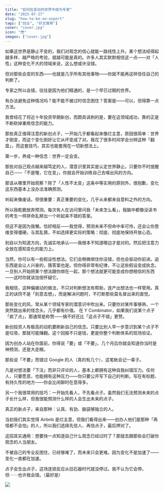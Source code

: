 ```yaml
---
title: "如何在变动的世界中成为专家"
date: "2025-07-27"
slug: "how-to-be-an-expert"
tags: ["创业", "好文推荐"]
cover: "cover.jpg"
icon: "😎"
images: ["cover.jpg"]
---
```

如果这世界是静止不变的，我们对观念的信心就能一路线性上升。某个想法经得起越多样、越严格的考验，就越可能是真的。许多人其实默默相信这一点——对「人性」这种变化不大的领域来说，这么想或许没错。



但对那些会变的东西——也就是几乎所有其他事物——你就不能再这样信任自己的判断了。



专家之所以会错，往往是因为他们精通的，是一个早已过期的世界。



有办法避免这种情况吗？能不能不被过时信念困住？答案是——可以，但得靠一点方法。



我曾经花了将近十年投资早期新创，而颇具讽刺的是，要在这领域成功，靠的正是不断砍掉重练信念的能力。



那些真正值得注意的新创点子，一开始几乎都看起来像烂主意，原因很简单：世界才刚变，而这个变化刚好让它从坏变成了对。我花了很多时间学会分辨这种「翻盘」，而这套技巧，其实也能套用在一切新想法上。



第一步，养成一种信念：世界一定会变。



那些对自己观点越来越笃定的人，潜意识里其实是认定世界静止。只要你不时提醒自己——「不是喔，它在变」，你就会开始训练自己去嗅出风的方向。



那该从哪里开始观察？除了「人性不太变」这条中等实用的原则外，很抱歉，变化这东西基本上没办法准确预测。



听起来像废话，但很重要：真正重要的变化，几乎从来都来自意料之外的方向。



所以我乾脆放弃预测。每次有人在访问里问我「未来怎么看」，我脑中都像没读书的考生一样拼命乱掰出一个听起来不错的答案。



但这不是因为我懒。恰好相反——我觉得，预测未来不但命中率可怜，还会让你思维变得僵硬。与其乱猜，不如选择更实际的策略：彻底、彻底地保持开放心态。



别自以为知道方向，先诚实地承认——我根本不知道哪边才是对的。然后把注意力全放在感知变化的能力上。



当然，你可以有一些假设性想法。它们会稍微绑住你没错，但也会驱动你前进。追东西是会让人兴奋的，猜答案也是。但你得非常有纪律，不让这些假设变成执念。
一旦别人开始把某个想法跟你绑在一起，那个想法就更可能变成你想相信的东西——这时你就该加倍怀疑它。



我相信，这种偏被动的做法，不只对判断想法有帮助，连产出想法也一样管用。真正的诀窍不是「刻意去想」，而是解决问题时，不打断那些莫名冒出来的直觉。



那些变化的风，常从某个领域专家的潜意识中吹出来。只要你对某件事够熟，一个突然跳出来的怪念头，几乎都有价值。
在 Y Combinator，如果我们说某个点子「疯了点」，那通常是称赞——搞不好还比「这点子不错」更赞。



新创投资人有极高的动机要刷新自己的信念。只要比别人早一步意识到某个点子不是垃圾，那就可能赚翻。这个回报不只是钱，更是你整个判断体系的现场验证。



因为创办人站在你面前，你得说「要」或「不要」，几个月后你就会知道你当时是神预测，还是大走眼。



那些说「不要」而错过 Google 的人（真的有几个），这笔帐会记一辈子。



凡是对想法要「下注」而非只评论的人，基本上都拥有这种自我纠错压力。任何人，只要愿意，也能拥有这种压力——你只要公开写下自己的判断。写在有标题、有持久性的地方——你会比闲聊时在意得多。



另一个我很常用的技巧：一开始先看人，不先看点子。虽然我们无法预测未来的点子长什么样，但我很能预测什么样的人会生出未来的点子。



真正的新点子，来自那种：认真、有劲、脑袋够独立的人。



当初我们其实觉得 Airbnb 是烂主意，但我们看得出来——创办人他们是那种「再怪都不会怕」的人，所以我们选择先信人、再信点子，最后押对了。



这招其实通用：想要快一点知道自己什么观念已经过时了？那就去跟那些会打破你观念的人当朋友。



不被自己的专业反困住，已经够难了，而未来只会更难。因为变化不是加速了——变化一直都在加速。



点子会生出点子，这场连锁反应从旧石器时代就没停过。我不认为它会停。
但⋯⋯也许我会错。（最好是）




![](https://prod-files-secure.s3.us-west-2.amazonaws.com/112d0858-5090-4d34-a606-b75eb8d65fd2/46476355-9cf3-4e99-9b7a-3531bc426380/1000202064.png?X-Amz-Algorithm=AWS4-HMAC-SHA256&X-Amz-Content-Sha256=UNSIGNED-PAYLOAD&X-Amz-Credential=ASIAZI2LB466TVTQ5NP2%2F20251006%2Fus-west-2%2Fs3%2Faws4_request&X-Amz-Date=20251006T065224Z&X-Amz-Expires=3600&X-Amz-Security-Token=IQoJb3JpZ2luX2VjEO7%2F%2F%2F%2F%2F%2F%2F%2F%2F%2FwEaCXVzLXdlc3QtMiJHMEUCIQDtaDjDZa66trFO%2FgV5I6dOZOoU0qTIYqFrwvv8Zcy%2FKgIgBcTUfunrWrwLBYStPCUEPJwXT7VOqPEkaiiNmGj85qAqiAQIh%2F%2F%2F%2F%2F%2F%2F%2F%2F%2F%2FARAAGgw2Mzc0MjMxODM4MDUiDGd0SgwqCmNVBSzWzyrcAzQrKeekcE5KEvaQPEJflQ%2BtadMGcsRWOJ%2B%2FPFodzfyllqmWypIVFc44C2Qma25nd%2FhNDDuAnztykGj802G6%2FcJUovusOH83M8RwW32dpKXW9iddwYEh4zpPe1mIDLGOpLNtBGFTqfUmSQ8rjJdZs%2BD8RihLS%2FfRRQlHUP9VwP94tX7lwf48tmI0sWhHPTJQQGrgVlS8OKgr4YpMbXhuXVxa4LhNcJL8FjHdMD6p9HnZgBdK4u2ngrJbfMSOffuk%2Fgi9uukI4aefBsFWqttCdLB5JaKFWhpSRPLjliQZfqTtc1QEpTYX3k9nvHOA6t34fQah6BayOF5C7NsAYIiFIAzeqRThu7xi5T6YjadVU5gPAh2Vi75Z74AauMzP07DDJjGKTEePafchlW%2FKy2QzwskXnMK%2BpTahvxor%2BEmAYjAzZww105B9dZBjl3G33HdhZanDut9Y5xl0OAmzkGiL0Twomosdo3OfxRZxDy0QQW0h3n2mTmpcWJFoATKaiC%2BjX4iWefmhbSIB9gYN06E1M8UWKolZpin4Q9x4g99tsVqC8pl0EoBxsylXTubXxx0oUwy%2BP%2B3yO86hGuIRXBUFQcUxn3YnwyJN%2BehlDgtUSoNqdHwaKoMf9ccKB12MMIC%2BjccGOqUBvsiZ50vfxJTxMn29YEIuTVI1eniFMmbvAAeZdQDPPUZixNPwpxsX18DOu%2FLvq5m6Aby8O7tdNyAWBluvjXh4YaXDbPYaAR6ZPnKSez2eKWtXAFJrvIyWBqBwztGIr7Jc%2FYihZSijraAaF96WoDuprOy%2BKqtjyqSUAB8NhrotMmqB8Mut13iJifxmSVUZvqYxz2abQRXr3KuuwUSoB0I%2FKQv3N3yt&X-Amz-Signature=35ab4bc77ce3c251609bafd2e02063fcd523829df0691683acbc2fb045140f81&X-Amz-SignedHeaders=host&x-amz-checksum-mode=ENABLED&x-id=GetObject)

